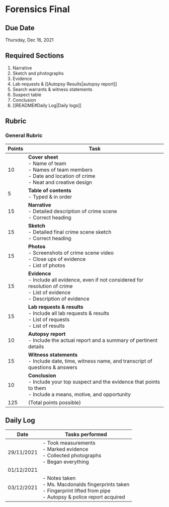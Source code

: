 # Forensics Final
 
## Due Date
Thursday, Dec 16, 2021

## Required Sections
1. Narrative
2. Sketch and photographs
3. Evidence
4. Lab requests & [[Autopsy Results|autopsy report]]
5. Search warrants & witness statements
6. Suspect table
7. Conclusion
8. [[README#Daily Log|Daily logs]]

## Rubric
### General Rubric
| Points | Task                                                                                                                                            |
| ------ | ----------------------------------------------------------------------------------------------------------------------------------------------- |
| 10     | **Cover sheet** <br> - Name of team <br> - Names of team members <br> - Date and location of crime <br> - Neat and creative design              | 
| 5      | **Table of contents** <br> - Typed & in order                                                                                                   |
| 15     | **Narrative** <br> - Detailed description of crime scene <br> - Correct heading                                                                 |
| 15     | **Sketch** <br> - Detailed final crime scene sketch <br> - Correct heading                                                                      |
| 15     | **Photos** <br> - Screenshots of crime scene video <br> - Close ups of evidence <br> - List of photos                                           |
| 15     | **Evidence** <br> - Include all evidence, even if not considered for resolution of crime <br> - List of evidence <br> - Description of evidence |
| 15     | **Lab requests & results** <br> - Include all lab requests & results <br> - List of requests <br> - List of results                             |
| 10     | **Autopsy report** <br> - Include the actual report and a summary of pertinent details                                                          |
| 15     | **Witness statements** <br> - Include date, time, witness name, and transcript of questions & answers                                           |
| 10     | **Conclusion** <br> - Include your top suspect and the evidence that points to them <br> - Include a means, motive, and opportunity             |
| 125    | (Total points possible)                                                                                                                         |

## Daily Log
| Date       | Tasks performed                                                                                                                    |
| ---------- | ---------------------------------------------------------------------------------------------------------------------------------- |
| 29/11/2021 | - Took measurements <br> - Marked evidence <br> - Collected photographs <br> - Began everything                                    |
| 01/12/2021 |                                                                                                                                    |
| 03/12/2021 | - Notes taken <br> - Ms. Macdonalds fingerprints taken <br> - Fingerprint lifted from pipe <br> - Autopsy & police report acquired | 
